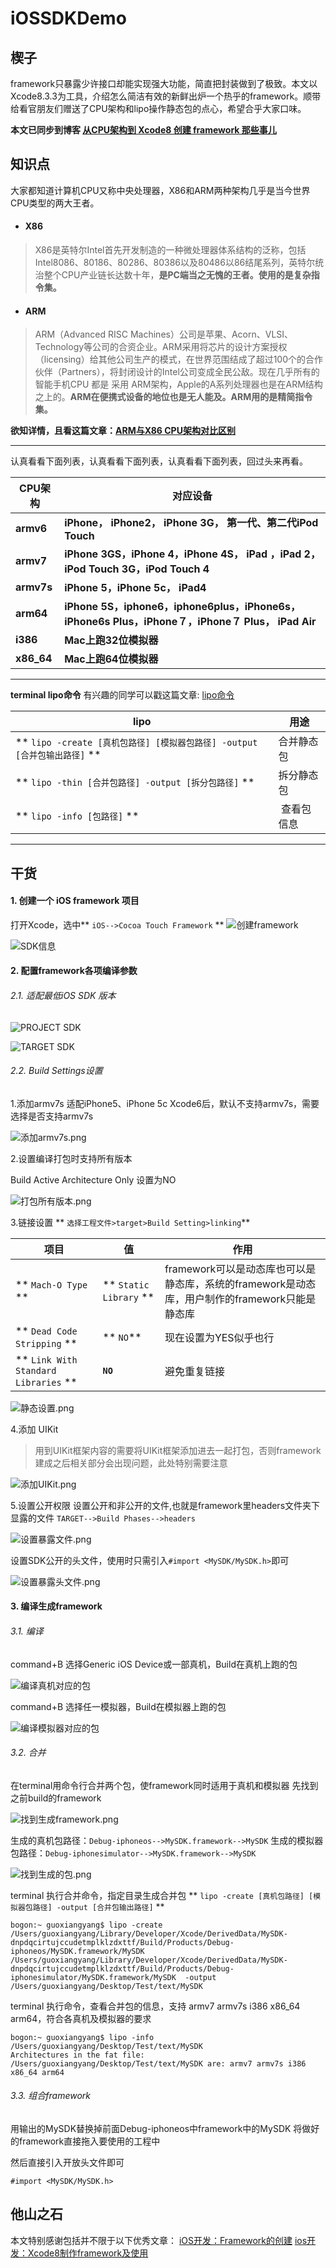 # iOSSDKDemo

## 楔子
framework只暴露少许接口却能实现强大功能，简直把封装做到了极致。本文以Xcode8.3.3为工具，介绍怎么简洁有效的新鲜出炉一个热乎的framework。顺带给看官朋友们赠送了CPU架构和lipo操作静态包的点心，希望合乎大家口味。

**本文已同步到博客 [从CPU架构到 Xcode8 创建 framework 那些事儿](http://www.jianshu.com/p/4a66489f565e)**

## 知识点
大家都知道计算机CPU又称中央处理器，X86和ARM两种架构几乎是当今世界CPU类型的两大王者。
* #### X86 
>X86是英特尔Intel首先开发制造的一种微处理器体系结构的泛称，包括Intel8086、80186、80286、80386以及80486以86结尾系列，英特尔统治整个CPU产业链长达数十年，**是PC端当之无愧的王者。使用的是复杂指令集。**

* ####  ARM
>ARM（Advanced RISC Machines）公司是苹果、Acorn、VLSI、Technology等公司的合资企业。ARM采用将芯片的设计方案授权（licensing）给其他公司生产的模式，在世界范围结成了超过100个的合作伙伴（Partners），将封闭设计的Intel公司变成全民公敌。现在几乎所有的智能手机CPU 都是 采用 ARM架构，Apple的A系列处理器也是在ARM结构之上的。**ARM在便携式设备的地位也是无人能及。ARM用的是精简指令集。**

**欲知详情，且看这篇文章：[ARM与X86 CPU架构对比区别](http://blog.csdn.net/watermusicyes/article/details/50526863)**

------------------------------------------------
认真看看下面列表，认真看看下面列表，认真看看下面列表，回过头来再看。

|CPU架构|对应设备|
|----|----|
|**armv6**|**iPhone， iPhone2， iPhone 3G， 第一代、第二代iPod Touch**|
|**armv7**|**iPhone 3GS，iPhone 4，iPhone 4S，   iPad ，iPad 2，iPod Touch 3G，iPod Touch 4**|
|**armv7s**|**iPhone 5，iPhone 5c，    iPad4**|
|**arm64**|**iPhone 5S，iphone6，iphone6plus，iPhone6s，iPhone6s Plus，iPhone７，iPhone７ Plus， iPad Air**|
|**i386**|**Mac上跑32位模拟器**|
|**x86_64**|**Mac上跑64位模拟器**|
----------------------------------------------------

**terminal lipo命令**
有兴趣的同学可以戳这篇文章: [lipo命令](http://www.jianshu.com/p/e590f041c5f6)

|lipo|用途|
|---|---|
|** ` lipo -create [真机包路径] [模拟器包路径] -output [合并包输出路径] ` **|合并静态包|
|** ` lipo -thin [合并包路径] -output [拆分包路径] ` **|拆分静态包|
|** ` lipo -info [包路径] ` **| 查看包信息|
___________________________________________________________
## 干货
#### 1. 创建一个 iOS framework 项目
打开Xcode，选中** `iOS-->Cocoa Touch Framework` **
![创建framework](http://upload-images.jianshu.io/upload_images/2752872-0df417c7fadf1ae8.png?imageMogr2/auto-orient/strip%7CimageView2/2/w/1240)


![SDK信息](http://upload-images.jianshu.io/upload_images/2752872-5d008741f13518d0.png?imageMogr2/auto-orient/strip%7CimageView2/2/w/1240)

#### 2. 配置framework各项编译参数

######   2.1. 适配最低iOS SDK 版本

![PROJECT SDK](http://upload-images.jianshu.io/upload_images/2752872-59f15eab5c44ffe3.png?imageMogr2/auto-orient/strip%7CimageView2/2/w/1240)

![TARGET SDK](http://upload-images.jianshu.io/upload_images/2752872-9f30bd7c54992699.png?imageMogr2/auto-orient/strip%7CimageView2/2/w/1240)

######   2.2. Build Settings设置
1.添加armv7s 适配iPhone5、iPhone 5c
Xcode6后，默认不支持armv7s，需要选择是否支持armv7s 

![添加armv7s.png](http://upload-images.jianshu.io/upload_images/2752872-02bacc21d08eaf0a.png?imageMogr2/auto-orient/strip%7CimageView2/2/w/1240)

2.设置编译打包时支持所有版本

Build Active Architecture Only 设置为NO

![打包所有版本.png](http://upload-images.jianshu.io/upload_images/2752872-262a842c65751f15.png?imageMogr2/auto-orient/strip%7CimageView2/2/w/1240)

3.链接设置
** `选择工程文件>target>Build Setting>linking`**

|项目|值|作用|
|------|-----|------|
|** `Mach-O Type` ** | ** `Static Library` **| framework可以是动态库也可以是静态库，系统的framework是动态库，用户制作的framework只能是静态库|
|** `Dead Code Stripping` **|** `NO`**|现在设置为YES似乎也行|
|** `Link With Standard Libraries` **|**`NO`**|避免重复链接|

![静态设置.png](http://upload-images.jianshu.io/upload_images/2752872-60b65f5fc3a0b10a.png?imageMogr2/auto-orient/strip%7CimageView2/2/w/1240)


4.添加 UIKit
>用到UIKit框架内容的需要将UIKit框架添加进去一起打包，否则framework建成之后相关部分会出现问题，此处特别需要注意

![添加UIKit.png](http://upload-images.jianshu.io/upload_images/2752872-a92c718e20ca0521.png?imageMogr2/auto-orient/strip%7CimageView2/2/w/1240)

5.设置公开权限
设置公开和非公开的文件,也就是framework里headers文件夹下显露的文件
`TARGET-->Build Phases-->headers`

![设置暴露文件.png](http://upload-images.jianshu.io/upload_images/2752872-4ef61da7e71daf02.png?imageMogr2/auto-orient/strip%7CimageView2/2/w/1240)

设置SDK公开的头文件，使用时只需引入`#import <MySDK/MySDK.h>`即可

![设置暴露头文件.png](http://upload-images.jianshu.io/upload_images/2752872-4747cbe888ba0c6f.png?imageMogr2/auto-orient/strip%7CimageView2/2/w/1240)

#### 3. 编译生成framework
###### 3.1. 编译
command+B 选择Generic iOS Device或一部真机，Build在真机上跑的包

![编译真机对应的包](http://upload-images.jianshu.io/upload_images/2752872-c65db044514ee396.png?imageMogr2/auto-orient/strip%7CimageView2/2/w/1240)

command+B 选择任一模拟器，Build在模拟器上跑的包

![编译模拟器对应的包](http://upload-images.jianshu.io/upload_images/2752872-1d43a1af55c4ce4a.png?imageMogr2/auto-orient/strip%7CimageView2/2/w/1240)

###### 3.2. 合并
在terminal用命令行合并两个包，使framework同时适用于真机和模拟器
先找到之前build的framework

![找到生成framework.png](http://upload-images.jianshu.io/upload_images/2752872-d06c6729d2cb12fb.png?imageMogr2/auto-orient/strip%7CimageView2/2/w/1240)

生成的真机包路径：`Debug-iphoneos-->MySDK.framework-->MySDK`
生成的模拟器包路径：`Debug-iphonesimulator-->MySDK.framework-->MySDK`

![找到生成的包.png](http://upload-images.jianshu.io/upload_images/2752872-709a4d4293d36bfc.png?imageMogr2/auto-orient/strip%7CimageView2/2/w/1240)

terminal 执行合并命令，指定目录生成合并包
** ` lipo -create [真机包路径] [模拟器包路径] -output [合并包输出路径] ` **
```
bogon:~ guoxiangyang$ lipo -create /Users/guoxiangyang/Library/Developer/Xcode/DerivedData/MySDK-dnpdqcirtujccudetmplklzdxttf/Build/Products/Debug-iphoneos/MySDK.framework/MySDK  /Users/guoxiangyang/Library/Developer/Xcode/DerivedData/MySDK-dnpdqcirtujccudetmplklzdxttf/Build/Products/Debug-iphonesimulator/MySDK.framework/MySDK  -output /Users/guoxiangyang/Desktop/Test/text/MySDK
```

terminal 执行命令，查看合并包的信息，支持 armv7 armv7s i386 x86_64 arm64，符合各真机及模拟器的要求
```
bogon:~ guoxiangyang$ lipo -info /Users/guoxiangyang/Desktop/Test/text/MySDK
Architectures in the fat file: /Users/guoxiangyang/Desktop/Test/text/MySDK are: armv7 armv7s i386 x86_64 arm64
```

###### 3.3. 组合framework

用输出的MySDK替换掉前面Debug-iphoneos中framework中的MySDK
将做好的framework直接拖入要使用的工程中

然后直接引入开放头文件即可
```
#import <MySDK/MySDK.h>

```

## 他山之石
本文特别感谢包括并不限于以下优秀文章：
[iOS开发：Framework的创建](http://blog.csdn.net/nine_yao/article/details/72845087)
[ios开发：Xcode8制作framework及使用](http://m.blog.csdn.net/dp948080952/article/details/52749120)